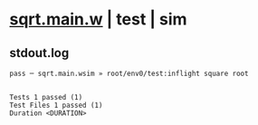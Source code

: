 # [sqrt.main.w](../../../../../../examples/tests/sdk_tests/math/sqrt.main.w) | test | sim

## stdout.log
```log
pass ─ sqrt.main.wsim » root/env0/test:inflight square root
 
 
Tests 1 passed (1)
Test Files 1 passed (1)
Duration <DURATION>
```


